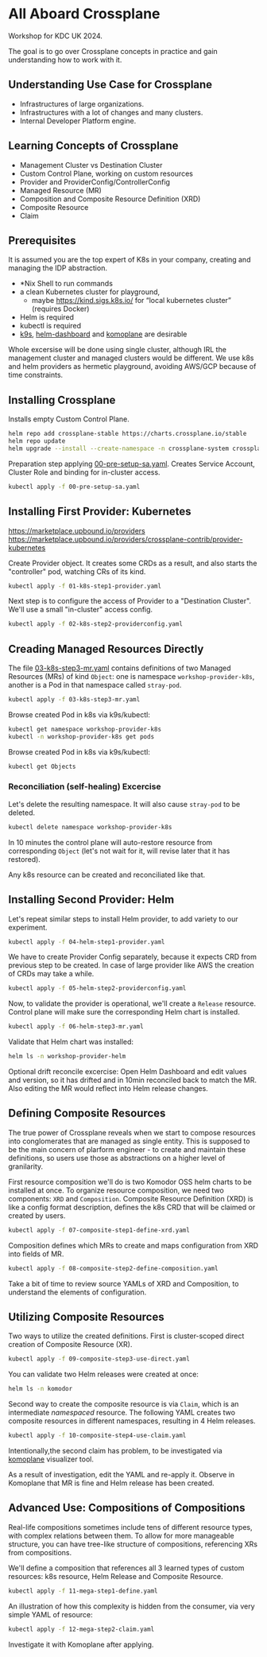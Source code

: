 # All Aboard Crossplane

Workshop for KDC UK 2024.

The goal is to go over Crossplane concepts in practice and gain understanding how to work with it.

## Understanding Use Case for Crossplane

- Infrastructures of large organizations.
- Infrastructures with a lot of changes and many clusters.
- Internal Developer Platform engine.

## Learning Concepts of Crossplane

- Management Cluster vs Destination Cluster
- Custom Control Plane, working on custom resources
- Provider and ProviderConfig/ControllerConfig
- Managed Resource (MR)
- Composition and Composite Resource Definition (XRD)
- Composite Resource
- Claim

## Prerequisites

It is assumed you are the top expert of K8s in your company, creating and managing the IDP abstraction.

- *Nix Shell to run commands
- a clean Kubernetes cluster for playground,
    - maybe https://kind.sigs.k8s.io/ for “local kubernetes cluster” (requires Docker)
- Helm is required
- kubectl is required
- [k9s](https://k9scli.io/), [helm-dashboard](https://github.com/komodorio/helm-dashboard) and [komoplane](https://github.com/komodorio/komoplane) are desirable

Whole excersise will be done using single cluster, although IRL the management cluster and managed clusters would be
different. We use k8s and helm providers as hermetic playground, avoiding AWS/GCP because of time constraints.

## Installing Crossplane

Installs empty Custom Control Plane.

```bash
helm repo add crossplane-stable https://charts.crossplane.io/stable
helm repo update
helm upgrade --install --create-namespace -n crossplane-system crossplane-stable crossplane/crossplane
```

Preparation step applying [00-pre-setup-sa.yaml](00-pre-setup-sa.yaml).
Creates Service Account, Cluster Role and binding for in-cluster access.

```bash
kubectl apply -f 00-pre-setup-sa.yaml
```

## Installing First Provider: Kubernetes

https://marketplace.upbound.io/providers
https://marketplace.upbound.io/providers/crossplane-contrib/provider-kubernetes

Create Provider object. It creates some CRDs as a result, and also starts the "controller" pod, watching CRs of its
kind.

```bash
kubectl apply -f 01-k8s-step1-provider.yaml
```

Next step is to configure the access of Provider to a "Destination Cluster". We'll use a small "in-cluster" access
config.

```bash
kubectl apply -f 02-k8s-step2-providerconfig.yaml
```

## Creading Managed Resources Directly

The file [03-k8s-step3-mr.yaml](03-k8s-step3-mr.yaml) contains definitions of two Managed Resources (MRs) of kind
`Object`: one is namespace `workshop-provider-k8s`, another is a Pod in that namespace called `stray-pod`.

```bash
kubectl apply -f 03-k8s-step3-mr.yaml
```

Browse created Pod in k8s via k9s/kubectl:

```bash
kubectl get namespace workshop-provider-k8s
kubectl -n workshop-provider-k8s get pods
```

Browse created Pod in k8s via k9s/kubectl:

```bash
kubectl get Objects
```

### Reconciliation (self-healing) Excercise

Let's delete the resulting namespace. It will also cause `stray-pod` to be deleted.

```bash
kubectl delete namespace workshop-provider-k8s
```

In 10 minutes the control plane will auto-restore resource from corresponding `Object` (let's not wait for it, will
revise later that it has restored).

Any k8s resource can be created and reconciliated like that.

## Installing Second Provider: Helm

Let's repeat similar steps to install Helm provider, to add variety to our experiment.

```bash
kubectl apply -f 04-helm-step1-provider.yaml
```

We have to create Provider Config separately, because it expects CRD from previous step to be created. In case of large
provider like AWS the creation of CRDs may take a while.

```bash
kubectl apply -f 05-helm-step2-providerconfig.yaml
```

Now, to validate the provider is operational, we'll create a `Release` resource. Control plane will make sure the
corresponding Helm chart is installed.

```bash
kubectl apply -f 06-helm-step3-mr.yaml
```

Validate that Helm chart was installed:

```bash
helm ls -n workshop-provider-helm
```

Optional drift reconcile excercise: Open Helm Dashboard and edit values and version, so it has drifted and in 10min
reconciled back to match the MR. Also editing the MR would reflect into Helm release changes.

## Defining Composite Resources

The true power of Crossplane reveals when we start to compose resources into conglomerates that are managed as single
entity. This is supposed to be the main concern of plarform engineer - to create and maintain these definitions, so
users use those as abstractions on a higher level of granilarity.

First resource composition we'll do is two Komodor OSS helm charts to be installed at once.
To organize resource composition, we need two components: `XRD` and `Composition`.
Composite Resource Definition (XRD) is like a config format description, defines the k8s CRD that will be claimed or
created by users.

```bash
kubectl apply -f 07-composite-step1-define-xrd.yaml
```

Composition defines which MRs to create and maps configuration from XRD into fields of MR.
```bash
kubectl apply -f 08-composite-step2-define-composition.yaml
```

Take a bit of time to review source YAMLs of XRD and Composition, to understand the elements of configuration.

## Utilizing Composite Resources

Two ways to utilize the created definitions. First is cluster-scoped direct creation of Composite Resource (XR).
```bash
kubectl apply -f 09-composite-step3-use-direct.yaml
```

You can validate two Helm releases were created at once:
```bash
helm ls -n komodor
```

Second way to create the composite resource is via `Claim`, which is an intermediate _namespaced_ resource. The following YAML creates two composite resources in different namespaces, resulting in 4 Helm releases.
```bash
kubectl apply -f 10-composite-step4-use-claim.yaml
```
Intentionally,the second claim has problem, to be investigated via [komoplane](https://github.com/komodorio/komoplane) visualizer tool.

As a result of investigation, edit the YAML and re-apply it. Observe in Komoplane that MR is fine and Helm release has been created.

## Advanced Use: Compositions of Compositions

Real-life compositions sometimes include tens of different resource types, with complex relations between them. To allow for more manageable structure, you can have tree-like structure of compositions, referencing XRs from compositions.

We'll define a composition that references all 3 learned types of custom resources: k8s resource, Helm Release and
Composite Resource. 
```bash
kubectl apply -f 11-mega-step1-define.yaml
```

An illustration of how this complexity is hidden from the consumer, via very simple YAML of resource:
```bash
kubectl apply -f 12-mega-step2-claim.yaml
```

Investigate it with Komoplane after applying.